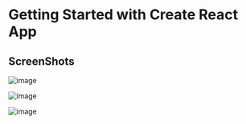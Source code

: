 # Getting Started with Create React App

## ScreenShots

![image](https://user-images.githubusercontent.com/96978184/212529647-9812ecd0-9247-4f56-ac04-ed5a23ca3c72.png)

![image](https://user-images.githubusercontent.com/96978184/212529665-33c0b735-5051-4436-9466-594f68cff9dd.png)

![image](https://user-images.githubusercontent.com/96978184/212531150-2cfb53a8-3c2a-4dac-8599-27e9a02bb4e4.png)
